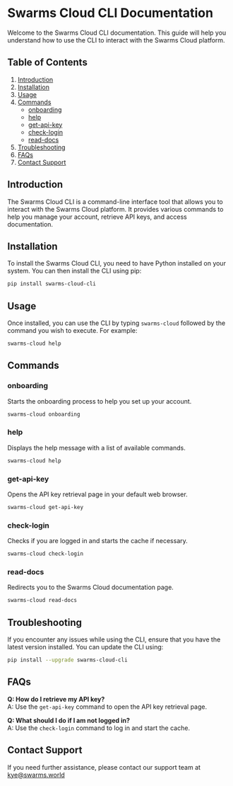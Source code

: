 # Swarms Cloud CLI Documentation

Welcome to the Swarms Cloud CLI documentation. This guide will help you understand how to use the CLI to interact with the Swarms Cloud platform.

## Table of Contents

1. [Introduction](#introduction)
2. [Installation](#installation)
3. [Usage](#usage)
4. [Commands](#commands)
   - [onboarding](#onboarding)
   - [help](#help)
   - [get-api-key](#get-api-key)
   - [check-login](#check-login)
   - [read-docs](#read-docs)
5. [Troubleshooting](#troubleshooting)
6. [FAQs](#faqs)
7. [Contact Support](#contact-support)

## Introduction

The Swarms Cloud CLI is a command-line interface tool that allows you to interact with the Swarms Cloud platform. It provides various commands to help you manage your account, retrieve API keys, and access documentation.

## Installation

To install the Swarms Cloud CLI, you need to have Python installed on your system. You can then install the CLI using pip:

```bash
pip install swarms-cloud-cli
```

## Usage

Once installed, you can use the CLI by typing `swarms-cloud` followed by the command you wish to execute. For example:

```bash
swarms-cloud help
```

## Commands

### onboarding

Starts the onboarding process to help you set up your account.

```bash
swarms-cloud onboarding
```

### help

Displays the help message with a list of available commands.

```bash
swarms-cloud help
```

### get-api-key

Opens the API key retrieval page in your default web browser.

```bash
swarms-cloud get-api-key
```

### check-login

Checks if you are logged in and starts the cache if necessary.

```bash
swarms-cloud check-login
```

### read-docs

Redirects you to the Swarms Cloud documentation page.

```bash
swarms-cloud read-docs
```

## Troubleshooting

If you encounter any issues while using the CLI, ensure that you have the latest version installed. You can update the CLI using:

```bash
pip install --upgrade swarms-cloud-cli
```

## FAQs

**Q: How do I retrieve my API key?**  
A: Use the `get-api-key` command to open the API key retrieval page.

**Q: What should I do if I am not logged in?**  
A: Use the `check-login` command to log in and start the cache.

## Contact Support

If you need further assistance, please contact our support team at kye@swarms.world